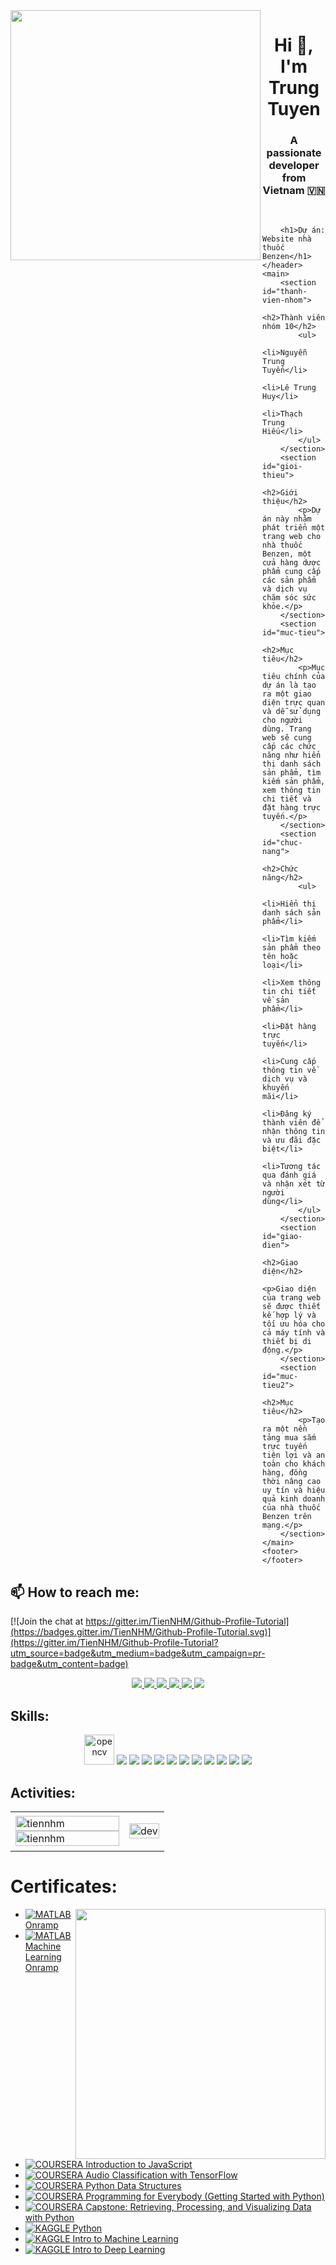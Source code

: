 <img align="left" width="400" src="https://github.githubassets.com/images/modules/profile/profile-first-repo.svg">
<h1 align="center">Hi 👋, I'm Trung Tuyen </h1>
<p align="center">
  <h3 align="center">A passionate developer from Vietnam 🇻🇳 </h3>
</p>



<br />
<!DOCTYPE html>
<html lang="vi">
<head>
    <meta charset="UTF-8">
    <meta name="viewport" content="width=device-width, initial-scale=1.0">

        <h1>Dự án: Website nhà thuốc Benzen</h1>
    </header>
    <main>
        <section id="thanh-vien-nhom">
            <h2>Thành viên nhóm 10</h2>
            <ul>
                <li>Nguyễn Trung Tuyến</li>
                <li>Lê Trung Huy</li>
                <li>Thạch Trung Hiếu</li>
            </ul>
        </section>
        <section id="gioi-thieu">
            <h2>Giới thiệu</h2>
            <p>Dự án này nhằm phát triển một trang web cho nhà thuốc Benzen, một cửa hàng dược phẩm cung cấp các sản phẩm và dịch vụ chăm sóc sức khỏe.</p>
        </section>
        <section id="muc-tieu">
            <h2>Mục tiêu</h2>
            <p>Mục tiêu chính của dự án là tạo ra một giao diện trực quan và dễ sử dụng cho người dùng. Trang web sẽ cung cấp các chức năng như hiển thị danh sách sản phẩm, tìm kiếm sản phẩm, xem thông tin chi tiết và đặt hàng trực tuyến.</p>
        </section>
        <section id="chuc-nang">
            <h2>Chức năng</h2>
            <ul>
                <li>Hiển thị danh sách sản phẩm</li>
                <li>Tìm kiếm sản phẩm theo tên hoặc loại</li>
                <li>Xem thông tin chi tiết về sản phẩm</li>
                <li>Đặt hàng trực tuyến</li>
                <li>Cung cấp thông tin về dịch vụ và khuyến mãi</li>
                <li>Đăng ký thành viên để nhận thông tin và ưu đãi đặc biệt</li>
                <li>Tương tác qua đánh giá và nhận xét từ người dùng</li>
            </ul>
        </section>
        <section id="giao-dien">
            <h2>Giao diện</h2>
            <p>Giao diện của trang web sẽ được thiết kế hợp lý và tối ưu hóa cho cả máy tính và thiết bị di động.</p>
        </section>
        <section id="muc-tieu2">
            <h2>Mục tiêu</h2>
            <p>Tạo ra một nền tảng mua sắm trực tuyến tiện lợi và an toàn cho khách hàng, đồng thời nâng cao uy tín và hiệu quả kinh doanh của nhà thuốc Benzen trên mạng.</p>
        </section>
    </main>
    <footer>
    </footer>
</body>
</html>



## 📫 How to reach me:

[![Join the chat at https://gitter.im/TienNHM/Github-Profile-Tutorial](https://badges.gitter.im/TienNHM/Github-Profile-Tutorial.svg)](https://gitter.im/TienNHM/Github-Profile-Tutorial?utm_source=badge&utm_medium=badge&utm_campaign=pr-badge&utm_content=badge)

<p align="center">
  <a href="https://linkedin.com/in/tien-nhm" target="_blank">
    <img src="https://img.icons8.com/fluent/48/000000/linkedin.png"/>
  </a>
  <a href="https://www.facebook.com/01.tien" alt="Facebook">
    <img src="https://img.icons8.com/fluent/48/000000/facebook-new.png" target="_blank" />
  </a> 
  <a href="https://github.com/TienNHM" alt="Github">
    <img src="https://img.icons8.com/fluent/48/000000/github.png"/>
  </a> 
  <a href="https://www.youtube.com/channel/UCaRr1SjyHm61RrLY-DIBm1g" alt="Youtube channel" target="_blank" >
    <img src="https://img.icons8.com/fluent/48/000000/youtube-play.png"/>
  </a>
  <a href="https://www.kaggle.com/nguyenhuynhminhtien" alt="Kaggle" target="_blank" >
    <img src="https://img.icons8.com/windows/48/000000/kaggle.png"/>
  </a>
  <a href="mailto:tiennhm.it@gmail.com" alt="Email">
    <img src="https://img.icons8.com/fluent/48/000000/mailing.png"/>
  </a>
</p>

## Skills:
<p align="center">
  <img src="https://www.vectorlogo.zone/logos/opencv/opencv-icon.svg" alt="opencv" width="48" height="48"/> 
  <img src="https://img.icons8.com/color/48/000000/microsoft-sql-server.png"/>
  <img src="https://img.icons8.com/color/48/000000/mysql-logo.png"/>
  <img src="https://img.icons8.com/color/48/000000/mongodb.png"/>
  <img src="https://img.icons8.com/fluent/48/000000/matlab.png"/>
  <img src="https://img.icons8.com/color/48/000000/git.png"/>
  <img src="https://img.icons8.com/color/48/000000/github-2.png"/>
  <img src="https://img.icons8.com/color/48/000000/visual-studio-code-2019.png"/>
  <img src="https://img.icons8.com/color/48/null/visual-studio--v2.png"/>
  <img src="https://img.icons8.com/dusk/48/000000/anaconda.png"/>
  <img src="https://img.icons8.com/fluent/48/000000/spyder-ide.png"/>
  <img src="https://img.icons8.com/color/48/000000/trello.png"/>
</p>

## Activities:

<table style="width:100%;">
  <tr>
    <td>
      <img src="https://github-readme-stats.vercel.app/api/top-langs/?username=tiennhm&bg_color=FFFFFF00&text_color=179fa3&layout=compact&hide=CSS&langs_count=10&custom_title=Top%20ngôn%20ngữ%20được%20dùng" alt="tiennhm" width="100%"/>
      <img src="https://github-readme-stats.vercel.app/api?username=tiennhm&bg_color=FFFFFF00&text_color=179fa3&show_icons=true&count_private=true&include_all_commits=true&custom_title=Hoạt%20động%20trên%20Github" alt="tiennhm" width="100%"/>
    </td>
    <td>
      <p align="center"> 
        <img src="https://cdn.dribbble.com/users/1059583/screenshots/4171367/coding-freak.gif" alt="dev" width="100%"/>
      </p>
    </td>
  </tr>
</table>

# Certificates:

<img align="right" width="400" src="https://github.githubassets.com/images/modules/profile/profile-joined-github.svg">

- [![MATLAB](https://img.shields.io/badge/-MATLAB-orange) Onramp](https://matlabacademy.mathworks.com/progress/share/certificate.html?id=c2f444b8-d6ce-4eef-9934-48d7fa7da2d1)
- [![MATLAB](https://img.shields.io/badge/-MATLAB-orange) Machine Learning Onramp](https://matlabacademy.mathworks.com/progress/share/certificate.html?id=ad7fb8de-67d7-487f-95ee-f3871a61b1e1)
- [![COURSERA](https://img.shields.io/badge/-COURSERA-green) Introduction to JavaScript](https://www.coursera.org/account/accomplishments/certificate/XFNU3UXCK5DG)
- [![COURSERA](https://img.shields.io/badge/-COURSERA-green) Audio Classification with TensorFlow](https://www.coursera.org/account/accomplishments/certificate/MBSDFCKQ9X8E)
- [![COURSERA](https://img.shields.io/badge/-COURSERA-green) Python Data Structures](https://www.coursera.org/account/accomplishments/certificate/PQMJRCLM7BCQ)
- [![COURSERA](https://img.shields.io/badge/-COURSERA-green) Programming for Everybody (Getting Started with Python)](https://www.coursera.org/account/accomplishments/certificate/V7MK7JDL96DU)
- [![COURSERA](https://img.shields.io/badge/-COURSERA-green) Capstone: Retrieving, Processing, and Visualizing Data with Python](https://www.coursera.org/account/accomplishments/certificate/DVXXD98ESKLP)
- [![KAGGLE](https://img.shields.io/badge/-KAGGLE-blue) Python](https://www.kaggle.com/learn/certification/nguyenhuynhminhtien/python)
- [![KAGGLE](https://img.shields.io/badge/-KAGGLE-blue) Intro to Machine Learning](https://www.kaggle.com/learn/certification/nguyenhuynhminhtien/intro-to-machine-learning)
- [![KAGGLE](https://img.shields.io/badge/-KAGGLE-blue) Intro to Deep Learning](https://www.kaggle.com/learn/certification/nguyenhuynhminhtien/intro-to-deep-learning)
